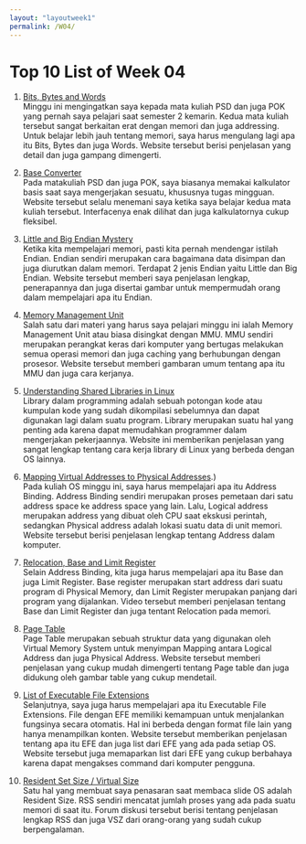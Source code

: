 ```yaml
---
layout: "layoutweek1"
permalink: /W04/
---
```


# Top 10 List of Week 04

1. [Bits, Bytes and Words](https://bit.ly/2PwploU)<br>
Minggu ini mengingatkan saya kepada mata kuliah PSD dan juga POK yang pernah saya pelajari saat semester 2 kemarin. Kedua mata kuliah tersebut sangat berkaitan erat dengan memori dan juga addressing. Untuk belajar lebih jauh tentang memori, saya harus mengulang lagi apa itu Bits, Bytes dan juga Words. Website tersebut berisi penjelasan yang detail dan juga gampang dimengerti. 

2. [Base Converter](https://www.rapidtables.com/convert/number/hex-to-binary.html)<br>
Pada matakuliah PSD dan juga POK, saya biasanya memakai kalkulator basis saat saya mengerjakan sesuatu, khususnya tugas mingguan. Website tersebut selalu menemani saya ketika saya belajar kedua mata kuliah tersebut. Interfacenya enak dilihat dan juga kalkulatornya cukup fleksibel.

3. [Little and Big Endian Mystery](https://www.geeksforgeeks.org/little-and-big-endian-mystery/)<br>
Ketika kita mempelajari memori, pasti kita pernah mendengar istilah Endian. Endian sendiri merupakan cara bagaimana data disimpan dan juga diurutkan dalam memori. Terdapat 2 jenis Endian yaitu Little dan Big Endian. Website tersebut memberi saya penjelasan lengkap, penerapannya dan juga disertai gambar untuk mempermudah orang dalam mempelajari apa itu Endian. 

4. [Memory Management Unit](https://whatis.techtarget.com/definition/memory-management-unit-MMU)<br>
Salah satu dari materi yang harus saya pelajari minggu ini ialah Memory Management Unit atau biasa disingkat dengan MMU. MMU sendiri merupakan perangkat keras dari komputer yang bertugas melakukan semua operasi memori dan juga caching yang berhubungan dengan prosesor. Website tersebut memberi gambaran umum tentang apa itu MMU dan juga cara kerjanya.

5. [Understanding Shared Libraries in Linux](https://www.tecmint.com/understanding-shared-libraries-in-linux/)<br>
Library dalam programming adalah sebuah potongan kode atau kumpulan kode yang sudah dikompilasi sebelumnya dan dapat digunakan lagi dalam suatu program. Library merupakan suatu hal yang penting ada karena dapat memudahkan programmer dalam mengerjakan pekerjaannya. Website ini memberikan penjelasan yang sangat lengkap tentang cara kerja library di Linux yang berbeda dengan OS lainnya. 

6. [Mapping Virtual Addresses to Physical Addresses](https://www.geeksforgeeks.org/mapping-virtual-addresses-to-physical-addresses/#:~:text=Address%20binding%20is%20the%20process,that%20is%20loaded%20into%20memory).)<br>
Pada kuliah OS minggu ini, saya harus mempelajari apa itu Address Binding. Address Binding sendiri merupakan proses pemetaan dari satu address space ke address space yang lain. Lalu, Logical address merupakan address yang dibuat oleh CPU saat ekskusi perintah, sedangkan Physical address adalah lokasi suatu data di unit memori. Website tersebut berisi penjelasan lengkap tentang Address dalam komputer.

7. [Relocation, Base and Limit Register](https://youtu.be/wgYnuS4DYfo)<br>
Selain Address Binding, kita juga harus mempelajari apa itu Base dan juga Limit Register. Base register merupakan start address dari suatu program di Physical Memory, dan Limit Register merupakan panjang dari program yang dijalankan. Video tersebut memberi penjelasan tentang Base dan Limit Register dan juga tentant Relocation pada memori. 

8. [Page Table](https://www.javatpoint.com/os-page-table)<br>
Page Table merupakan sebuah struktur data yang digunakan oleh Virtual Memory System untuk menyimpan Mapping antara Logical Address dan juga Physical Address. Website tersebut memberi penjelasan yang cukup mudah dimengerti tentang Page table dan juga didukung oleh gambar table yang cukup mendetail. 

9. [List of Executable File Extensions](https://www.lifewire.com/list-of-executable-file-extensions-2626061)<br>
Selanjutnya, saya juga harus mempelajari apa itu Executable File Extensions. File dengan EFE memiliki kemampuan untuk menjalankan fungsinya secara otomatis. Hal ini berbeda dengan format file lain yang hanya menampilkan konten. Website tersebut memberikan penjelasan tentang apa itu EFE dan juga list dari EFE yang ada pada setiap OS. Website tersebut juga memaparkan list dari EFE yang cukup berbahaya karena dapat mengakses command dari komputer pengguna. 

10. [Resident Set Size / Virtual Size](https://unix.stackexchange.com/questions/35129/need-explanation-on-resident-set-size-virtual-size)<br>
Satu hal yang membuat saya penasaran saat membaca slide OS adalah Resident Size. RSS sendiri mencatat jumlah proses yang ada pada suatu memori di saat itu. Forum diskusi tersebut berisi tentang penjelasan lengkap RSS dan juga VSZ dari orang-orang yang sudah cukup berpengalaman.